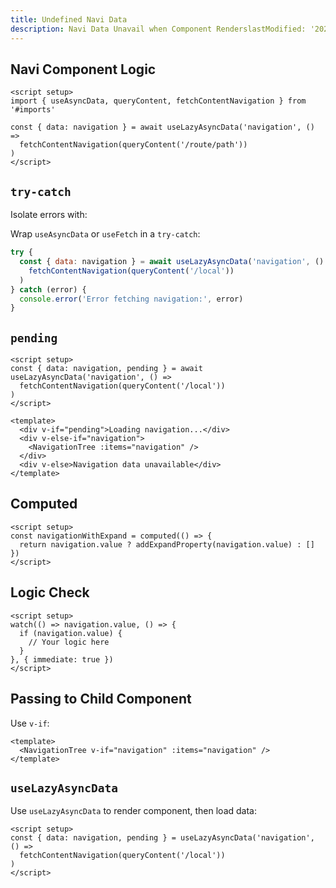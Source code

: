 ```yaml
---
title: Undefined Navi Data
description: Navi Data Unavail when Component RenderslastModified: '2025-03-22'
---
```


## Navi Component Logic

```vue
<script setup>
import { useAsyncData, queryContent, fetchContentNavigation } from '#imports'

const { data: navigation } = await useLazyAsyncData('navigation', () =>
  fetchContentNavigation(queryContent('/route/path'))
)
</script>
```

## `try-catch`

Isolate errors with:

Wrap `useAsyncData` or `useFetch` in a `try-catch`:

```js
try {
  const { data: navigation } = await useLazyAsyncData('navigation', () =>
    fetchContentNavigation(queryContent('/local'))
  )
} catch (error) {
  console.error('Error fetching navigation:', error)
}
```

## `pending`

```vue
<script setup>
const { data: navigation, pending } = await useLazyAsyncData('navigation', () =>
  fetchContentNavigation(queryContent('/local'))
)
</script>

<template>
  <div v-if="pending">Loading navigation...</div>
  <div v-else-if="navigation">
    <NavigationTree :items="navigation" />
  </div>
  <div v-else>Navigation data unavailable</div>
</template>
```

## Computed

```vue
<script setup>
const navigationWithExpand = computed(() => {
  return navigation.value ? addExpandProperty(navigation.value) : []
})
</script>
```

## Logic Check

```vue
<script setup>
watch(() => navigation.value, () => {
  if (navigation.value) {
    // Your logic here
  }
}, { immediate: true })
</script>
```

## Passing to Child Component

Use `v-if`:

```vue
<template>
  <NavigationTree v-if="navigation" :items="navigation" />
</template>
```

## `useLazyAsyncData`

Use `useLazyAsyncData` to render component, then load data:

```vue
<script setup>
const { data: navigation, pending } = useLazyAsyncData('navigation', () =>
  fetchContentNavigation(queryContent('/local'))
)
</script>
```
